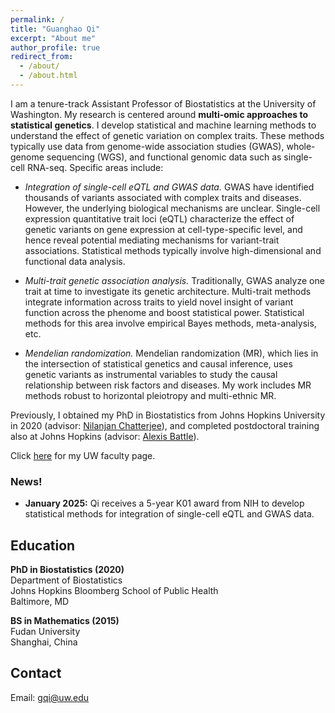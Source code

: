 ```yaml
---
permalink: /
title: "Guanghao Qi"
excerpt: "About me"
author_profile: true
redirect_from: 
  - /about/
  - /about.html
---
```


I am a tenure-track Assistant Professor of Biostatistics at the University of Washington. My research is centered around **multi-omic approaches to statistical genetics**. I develop statistical and machine learning methods to understand the effect of genetic variation on complex traits. These methods typically use data from genome-wide association studies (GWAS), whole-genome sequencing (WGS), and functional genomic data such as single-cell RNA-seq. Specific areas include:

* *Integration of single-cell eQTL and GWAS data.* GWAS have identified thousands of variants associated with complex traits and diseases. However, the underlying biological mechanisms are unclear. Single-cell expression quantitative trait loci (eQTL) characterize the effect of genetic variants on gene expression at cell-type-specific level, and hence reveal potential mediating mechanisms for variant-trait associations. Statistical methods typically involve high-dimensional and functional data analysis.

* *Multi-trait genetic association analysis.* Traditionally, GWAS analyze one trait at time to investigate its genetic architecture. Multi-trait methods integrate information across traits to yield novel insight of variant function across the phenome and boost statistical power. Statistical methods for this area involve empirical Bayes methods, meta-analysis, etc.

* *Mendelian randomization.* Mendelian randomization (MR), which lies in the intersection of statistical genetics and causal inference, uses genetic variants as instrumental variables to study the causal relationship between risk factors and diseases. My work includes MR methods robust to horizontal pleiotropy and multi-ethnic MR.

Previously, I obtained my PhD in Biostatistics from Johns Hopkins University in 2020 (advisor: [Nilanjan Chatterjee](https://nilanjanchatterjee.org/)), and completed postdoctoral training also at Johns Hopkins (advisor: [Alexis Battle](https://battlelab.jhu.edu/)). 

Click [here](https://www.biostat.washington.edu/people/guanghao-qi) for my UW faculty page.


### News!
* **January 2025:** Qi receives a 5-year K01 award from NIH to develop statistical methods for integration of single-cell eQTL and GWAS data. 


Education
------
**PhD in Biostatistics (2020)**   
Department of Biostatistics    
Johns Hopkins Bloomberg School of Public Health   
Baltimore, MD

**BS in Mathematics (2015)**   
Fudan University   
Shanghai, China

Contact
------
Email: <gqi@uw.edu>
